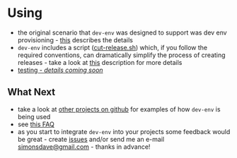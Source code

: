 # Using

* the original scenario that ```dev-env``` was designed
  to support was dev env provisioning - [this](provisioning.md)
  describes the details
* ```dev-env``` includes a script ([cut-release.sh](../bin/cut-release.sh))
  which, if you follow the required conventions, can dramatically simplify the process
  of creating releases - take a look at [this](../bin/README.md#cut-releasesh) description for more details
* [testing - *details coming soon*](testing.md)

## What Next

* take a look at [other projects on github](https://github.com/simonsdave)
  for examples of how ```dev-env``` is being used
* see [this FAQ](faq.md)
* as you start to integrate ```dev-env``` into your projects
  some feedback would be great - create [issues](../../../issues) and/or
  send me an e-mail [simonsdave@gmail.com](mailto:simonsdave@gmail.com) - thanks in advance!

